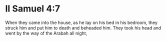 # II Samuel 4:7

When they came into the house, as he lay on his bed in his bedroom, they struck him and put him to death and beheaded him. They took his head and went by the way of the Arabah all night,
